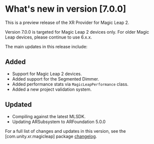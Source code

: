 # What's new in version [7.0.0]

This is a preview release of the XR Provider for Magic Leap 2.

Version 7.0.0 is targeted for Magic Leap 2 devices only. For older Magic Leap devices, please continue to use 6.x.x.

The main updates in this release include:

## Added

- Support for Magic Leap 2 devices.
- Added support for the Segmented Dimmer.
- Added performance stats via `MagicLeapPerformance` class.
- Added a new project validation system.

## Updated

- Compiling against the latest MLSDK.
- Updating ARSubsystem to ARFoundation 5.0.0


For a full list of changes and updates in this version, see the [com.unity.xr.magicleap] package [changelog](xref:magic-leap-changelog).
